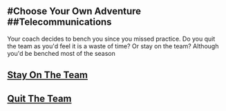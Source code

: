 #Choose Your Own Adventure
##Telecommunications
---

Your coach decides to bench you since you missed practice. Do you quit the team as you'd feel it is a waste of time? Or stay on the team? Although you'd be benched most of the season

## [Stay On The Team](stay.md)
## [Quit The Team](quit.md)